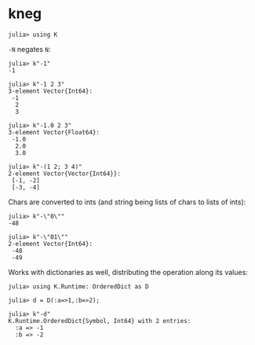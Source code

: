 # kneg

    julia> using K

`-N` negates `N`:

    julia> k"-1"
    -1
    
    julia> k"-1 2 3"
    3-element Vector{Int64}:
     -1
      2
      3
    
    julia> k"-1.0 2 3"
    3-element Vector{Float64}:
     -1.0
      2.0
      3.0
    
    julia> k"-(1 2; 3 4)"
    2-element Vector{Vector{Int64}}:
     [-1, -2]
     [-3, -4]

Chars are converted to ints (and string being lists of chars to lists of ints):

    julia> k"-\"0\""
    -48
    
    julia> k"-\"01\""
    2-element Vector{Int64}:
     -48
     -49

Works with dictionaries as well, distributing the operation along its values:

    julia> using K.Runtime: OrderedDict as D

    julia> d = D(:a=>1,:b=>2);

    julia> k"-d"
    K.Runtime.OrderedDict{Symbol, Int64} with 2 entries:
      :a => -1
      :b => -2
